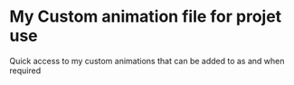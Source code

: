 # My Custom animation file for projet use

Quick access to my custom animations that can be added to as and when required
